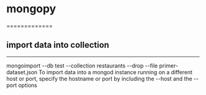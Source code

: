 # mongopy
=============
## import data into collection
-------------
mongoimport --db test --collection restaurants --drop --file primer-dataset.json
To import data into a mongod instance running on a different host or port, specify the hostname or port by including the --host and the --port options
